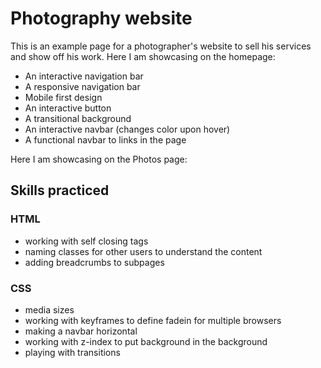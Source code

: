 # Photography website

This is an example page for a photographer's website to sell his services and show off his work. Here I am showcasing on the homepage:

- An interactive navigation bar
- A responsive navigation bar
- Mobile first design
- An interactive button
- A transitional background
- An interactive navbar (changes color upon hover)
- A functional navbar to links in the page

Here I am showcasing on the Photos page:


## Skills practiced
### HTML
- working with self closing tags
- naming classes for other users to understand the content
- adding breadcrumbs to subpages

### CSS
- media sizes
- working with keyframes to define fadein for multiple browsers
- making a navbar horizontal
- working with z-index to put background in the background
- playing with transitions
